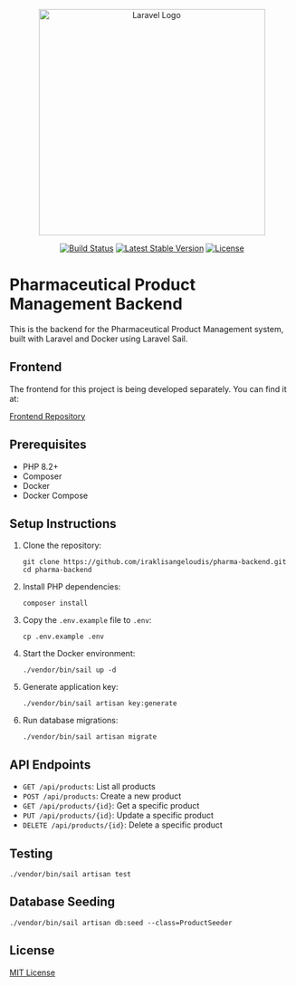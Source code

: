 <p align="center"><a href="https://laravel.com" target="_blank"><img src="https://raw.githubusercontent.com/laravel/art/master/logo-lockup/5%20SVG/2%20CMYK/1%20Full%20Color/laravel-logolockup-cmyk-red.svg" width="400" alt="Laravel Logo"></a></p>

<p align="center">
<a href="https://github.com/laravel/framework/actions"><img src="https://github.com/laravel/framework/workflows/tests/badge.svg" alt="Build Status"></a>
<a href="https://packagist.org/packages/laravel/framework"><img src="https://img.shields.io/packagist/v/laravel/framework" alt="Latest Stable Version"></a>
<a href="https://packagist.org/packages/laravel/framework"><img src="https://img.shields.io/packagist/l/laravel/framework" alt="License"></a>
</p>

# Pharmaceutical Product Management Backend

This is the backend for the Pharmaceutical Product Management system, built with Laravel and Docker using Laravel Sail.

## Frontend

The frontend for this project is being developed separately. You can find it at:

[Frontend Repository](https://github.com/iraklisangeloudis/pharma-frontend)

## Prerequisites

- PHP 8.2+
- Composer
- Docker
- Docker Compose

## Setup Instructions

1. Clone the repository:
   ```
   git clone https://github.com/iraklisangeloudis/pharma-backend.git
   cd pharma-backend
   ```

2. Install PHP dependencies:
   ```
   composer install
   ```

3. Copy the `.env.example` file to `.env`:
   ```
   cp .env.example .env
   ```

4. Start the Docker environment:
   ```
   ./vendor/bin/sail up -d
   ```

5. Generate application key:
   ```
   ./vendor/bin/sail artisan key:generate
   ```

6. Run database migrations:
   ```
   ./vendor/bin/sail artisan migrate
   ```

## API Endpoints

- `GET /api/products`: List all products
- `POST /api/products`: Create a new product
- `GET /api/products/{id}`: Get a specific product
- `PUT /api/products/{id}`: Update a specific product
- `DELETE /api/products/{id}`: Delete a specific product

## Testing

```
./vendor/bin/sail artisan test
```

## Database Seeding

```
./vendor/bin/sail artisan db:seed --class=ProductSeeder
```

## License

[MIT License](LICENSE)
